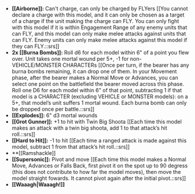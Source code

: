 - **[[Airborne]]:** Can't charge, can only be charged by FLYers [[You cannot declare a charge with this model, and it can only be chosen as a target of a charge if the unit making the charge can FLY. You can only fight with this model if it is within Engagement Range of any enemy units that can FLY, and this model can only make melee attacks against units that can FLY. Enemy units can only make melee attacks against this model if they can FLY.::srs]]
- **2x [[Burna Bombs]]:** Roll d6 for each model within 6" of a point you flew over. Unit takes one mortal wound per 5+, -1 for non-VEHICLE/MONSTER CHARACTERs [[Once per turn, if the bearer has any burna bombs remaining, it can drop one of them. In your Movement phase, after the bearer makes a Normal Move or Advances, you can select one point on the battlefield the bearer moved across this phase. Roll one D6 for each model within 6" of that point, subtracting 1 if that model is a CHARACTER (excluding VEHICLE or MONSTER models): on a 5+, that model’s unit suffers 1 mortal wound. Each burna bomb can only be dropped once per battle.::srs]]
- **[[Explodes]]:** 6" d3 mortal wounds
- **[[Grot Gunner]]:** +1 to hit with Twin Big Shoota [[Each time this model makes an attack with a twin big shoota, add 1 to that attack’s hit roll.::srs]]
- **[[Hard to Hit]]:** -1 to hit [[Each time a ranged attack is made against this model, subtract 1 from that attack’s hit roll.::srs]]
- **[[Ramshackle]]
- **[[Supersonic]]:** Pivot and move [[Each time this model makes a Normal Move, Advances or Falls Back, first pivot it on the spot up to 90 degress (this does not contribute to how far the model moves), then move the model straight fowards. It cannot pivot again after the initial pivot.::srs]]
- **[[Waaagh\|Waaagh!]]**
